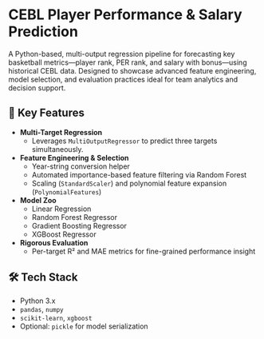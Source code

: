 # CEBL Player Performance & Salary Prediction

A Python-based, multi-output regression pipeline for forecasting key basketball metrics—player rank, PER rank, and salary with bonus—using historical CEBL data. Designed to showcase advanced feature engineering, model selection, and evaluation practices ideal for team analytics and decision support.

## 🚀 Key Features
- **Multi-Target Regression**  
  - Leverages `MultiOutputRegressor` to predict three targets simultaneously.
- **Feature Engineering & Selection**  
  - Year-string conversion helper  
  - Automated importance-based feature filtering via Random Forest  
  - Scaling (`StandardScaler`) and polynomial feature expansion (`PolynomialFeatures`)
- **Model Zoo**  
  - Linear Regression  
  - Random Forest Regressor  
  - Gradient Boosting Regressor  
  - XGBoost Regressor
- **Rigorous Evaluation**  
  - Per-target R² and MAE metrics for fine-grained performance insight

## 🛠️ Tech Stack
- Python 3.x  
- `pandas`, `numpy`  
- `scikit-learn`, `xgboost`  
- Optional: `pickle` for model serialization
